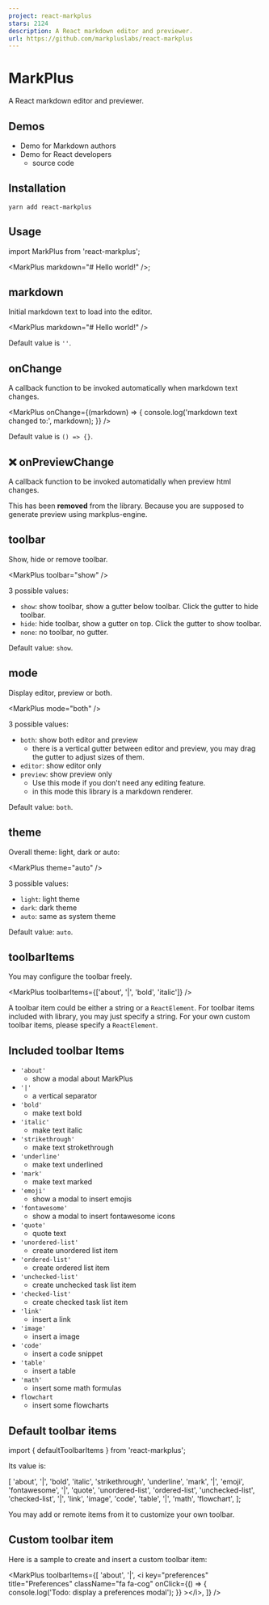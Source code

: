 ```yaml
---
project: react-markplus
stars: 2124
description: A React markdown editor and previewer.
url: https://github.com/markpluslabs/react-markplus
---
```


MarkPlus
========

A React markdown editor and previewer.

Demos
-----

-   Demo for Markdown authors
-   Demo for React developers
    -   source code

Installation
------------

```
yarn add react-markplus
```

Usage
-----

import MarkPlus from 'react-markplus';

<MarkPlus markdown\="# Hello world!" />;

markdown
--------

Initial markdown text to load into the editor.

<MarkPlus markdown\="# Hello world!" />

Default value is `''`.

onChange
--------

A callback function to be invoked automatically when markdown text changes.

<MarkPlus
  onChange\={(markdown) \=> {
    console.log('markdown text changed to:', markdown);
  }}
/>

Default value is `() => {}`.

❌ onPreviewChange
-----------------

A callback function to be invoked automatidally when preview html changes.

This has been **removed** from the library. Because you are supposed to generate preview using markplus-engine.

toolbar
-------

Show, hide or remove toolbar.

<MarkPlus toolbar\="show" />

3 possible values:

-   `show`: show toolbar, show a gutter below toolbar. Click the gutter to hide toolbar.
-   `hide`: hide toolbar, show a gutter on top. Click the gutter to show toolbar.
-   `none`: no toolbar, no gutter.

Default value: `show`.

mode
----

Display editor, preview or both.

<MarkPlus mode\="both" />

3 possible values:

-   `both`: show both editor and preview
    -   there is a vertical gutter between editor and preview, you may drag the gutter to adjust sizes of them.
-   `editor`: show editor only
-   `preview`: show preview only
    -   Use this mode if you don't need any editing feature.
    -   in this mode this library is a markdown renderer.

Default value: `both`.

theme
-----

Overall theme: light, dark or auto:

<MarkPlus theme\="auto" />

3 possible values:

-   `light`: light theme
-   `dark`: dark theme
-   `auto`: same as system theme

Default value: `auto`.

toolbarItems
------------

You may configure the toolbar freely.

<MarkPlus toolbarItems\={\['about', '|', 'bold', 'italic'\]} />

A toolbar item could be either a string or a `ReactElement`. For toolbar items included with library, you may just specify a string. For your own custom toolbar items, please specify a `ReactElement`.

Included toolbar Items
----------------------

-   `'about'`
    -   show a modal about MarkPlus
-   `'|'`
    -   a vertical separator
-   `'bold'`
    -   make text bold
-   `'italic'`
    -   make text italic
-   `'strikethrough'`
    -   make text strokethrough
-   `'underline'`
    -   make text underlined
-   `'mark'`
    -   make text marked
-   `'emoji'`
    -   show a modal to insert emojis
-   `'fontawesome'`
    -   show a modal to insert fontawesome icons
-   `'quote'`
    -   quote text
-   `'unordered-list'`
    -   create unordered list item
-   `'ordered-list'`
    -   create ordered list item
-   `'unchecked-list'`
    -   create unchecked task list item
-   `'checked-list'`
    -   create checked task list item
-   `'link'`
    -   insert a link
-   `'image'`
    -   insert a image
-   `'code'`
    -   insert a code snippet
-   `'table'`
    -   insert a table
-   `'math'`
    -   insert some math formulas
-   `flowchart`
    -   insert some flowcharts

Default toolbar items
---------------------

import { defaultToolbarItems } from 'react-markplus';

Its value is:

\[
  'about',
  '|',
  'bold',
  'italic',
  'strikethrough',
  'underline',
  'mark',
  '|',
  'emoji',
  'fontawesome',
  '|',
  'quote',
  'unordered-list',
  'ordered-list',
  'unchecked-list',
  'checked-list',
  '|',
  'link',
  'image',
  'code',
  'table',
  '|',
  'math',
  'flowchart',
\];

You may add or remote items from it to customize your own toolbar.

Custom toolbar item
-------------------

Here is a sample to create and insert a custom toolbar item:

<MarkPlus
  toolbarItems\={\[
    'about',
    '|',
    <i
      key\="preferences"
      title\="Preferences"
      className\="fa fa-cog"
      onClick\={() \=> {
        console.log('Todo: display a preferences modal');
      }}
    \></i\>,
  \]}
/>

